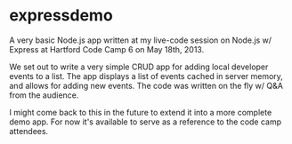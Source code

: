 expressdemo
===========

A very basic Node.js app written at my live-code session on Node.js w/ Express at Hartford Code Camp 6 on May 18th, 2013.

We set out to write a very simple CRUD app for adding local developer events to a list. The app displays a list of events cached in server memory, and allows for adding new events. The code was written on the fly w/ Q&A from the audience.

I might come back to this in the future to extend it into a more complete demo app. For now it's available to serve as a reference to the code camp attendees.
